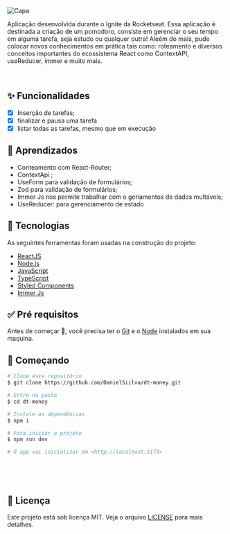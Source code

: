 ![Capa](https://user-images.githubusercontent.com/94769388/218259363-ffcf8a13-53e0-4a46-8b18-792a8967be20.png)






Aplicação desenvolvida durante o Ignite da Rocketseat.
Essa aplicação é destinada a criação de um pomodoro,  consiste em gerenciar o seu tempo em alguma tarefa, seja estudo ou qualquer outra! Aleém do mais,
pude colocar novos conhecimentos em prática tais como: roteamento e diversos conceitos importantes do ecossistema React como ContextAPI, useReducer, immer e muito mais.


 &#xa0;

## :sparkles: Funcionalidades ##
- [x] Inserção de tarefas;
- [x] finalizar e pausa uma tarefa
- [x] listar todas as tarefas, mesmo que em execução
 &#xa0;

## 🧠 Aprendizados

-   Conteamento com React-Router;
-   ContextApi ;
-   UseForm para validação de formulários;
-   Zod para validação de formulários;
-   Immer Js nos permite trabalhar com o geriamentos de dados multáveis;
-   UseReducer: para gerenciamento de estado

## :rocket: Tecnologias ##

As seguintes ferramentas foram usadas na construção do projeto:

- [ReactJS](https://pt-br.reactjs.org/)
- [Node.js](https://nodejs.org/en/)
- [JavaScript](https://developer.mozilla.org/pt-BR/docs/Web/JavaScript)
- [TypeScript](https://www.typescriptlang.org/)
- [Styled Components](https://styled-components.com/)
- [Immer Js](https://immerjs.github.io/immer/)
 &#xa0;

## :white_check_mark: Pré requisitos ##

Antes de começar :checkered_flag:, você precisa ter o [Git](https://git-scm.com) e o [Node](https://nodejs.org/en/) instalados em sua maquina.
 &#xa0;

## :checkered_flag: Começando ##

```bash
# Clone este repositório
$ git clone https://github.com/DanielSiilva/dt-money.git

# Entre na pasta
$ cd dt-money

# Instale as dependências
$ npm i

# Para iniciar o projeto
$ npm run dev

# O app vai inicializar em <http://localhost:5173>
```
 &#xa0;


 &#xa0;

## :memo: Licença ##

Este projeto está sob licença MIT. Veja o arquivo [LICENSE](LICENSE.md) para mais detalhes.
